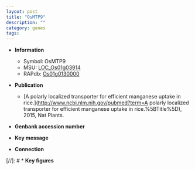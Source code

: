 ```yaml
---
layout: post
title: "OsMTP9"
description: ""
category: genes
tags: 
---
```


* **Information**  
    + Symbol: OsMTP9  
    + MSU: [LOC_Os01g03914](http://rice.plantbiology.msu.edu/cgi-bin/ORF_infopage.cgi?orf=LOC_Os01g03914)  
    + RAPdb: [Os01g0130000](http://rapdb.dna.affrc.go.jp/viewer/gbrowse_details/irgsp1?name=Os01g0130000)  

* **Publication**  
    + [A polarly localized transporter for efficient manganese uptake in rice.](http://www.ncbi.nlm.nih.gov/pubmed?term=A polarly localized transporter for efficient manganese uptake in rice.%5BTitle%5D), 2015, Nat Plants.

* **Genbank accession number**  

* **Key message**  

* **Connection**  

[//]: # * **Key figures**  


